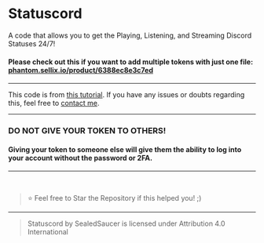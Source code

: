 # Statuscord

A code that allows you to get the Playing, Listening, and Streaming Discord Statuses 24/7!

#### Please check out this if you want to add multiple tokens with just one file: [phantom.sellix.io/product/6388ec8e3c7ed](https://phantom.sellix.io/product/6388ec8e3c7ed)

---

This code is from [this tutorial](https://youtu.be/aWW2xp2i54g). If you have any issues or doubts regarding this, feel free to [contact me](https://dsc.gg/phantom).

---

### DO NOT GIVE YOUR TOKEN TO OTHERS!

#### Giving your token to someone else will give them the ability to log into your account without the password or 2FA.

---

<br />

> ⭐ Feel free to Star the Repository if this helped you! ;)

----

> Statuscord by SealedSaucer is licensed under Attribution 4.0 International 
